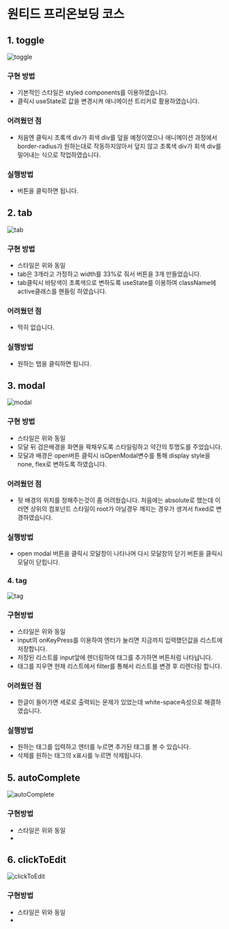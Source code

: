 # 원티드 프리온보딩 코스

## 1. toggle
![toggle](https://user-images.githubusercontent.com/22316798/152628094-92946e3c-13dd-49e1-99aa-9a93ee2edab3.gif)
 ### 구현 방법
  - 기본적인 스타일은 styled components를 이용하였습니다.
  - 클릭시 useState로 값을 변경시켜 애니메이션 트리커로 활용하였습니다.
 
 ### 어려웠던 점
  - 처음엔 클릭시 초록색 div가 회색 div를 덮을 예정이였으나 애니메이션 과정에서 border-radius가 원하는대로 작동하지않아서 덮지 않고 초록색 div가 회색 div를 밀어내는 식으로 작업하였습니다.
 
 ### 실행방법
  - 버튼을 클릭하면 됩니다.


## 2. tab
![tab](https://user-images.githubusercontent.com/22316798/152628801-9de8d69c-375e-4ff6-8aaf-6ca120a9aa9e.gif)
 ### 구현 방법
  - 스타일은 위와 동일
  - tab은 3개라고 가정하고 width를 33%로 줘서 버튼을 3개 만들었습니다.
  - tab클릭시 바탕색이 초록색으로 변하도록 useState를 이용하여 className에 active클래스를 핸들링 하였습니다.
 ### 어려웠던 점
  - 딱히 없습니다.
 ### 실행방법
  - 원하는 탭을 클릭하면 됩니다.

## 3. modal
![modal](https://user-images.githubusercontent.com/22316798/152628300-ad8a5595-d11f-4af0-94c2-2d27e1580232.gif)
 ### 구현 방법
  - 스타일은 위와 동일
  - 모달 뒤 검은배경을 화면을 꽉채우도록 스타일링하고 약간의 투명도를 주었습니다.
  - 모달과 배경은 open버튼 클릭시 isOpenModal변수를 통해 display style을 none, flex로 변하도록 하였습니다.
 ### 어려웠던 점
  - 뒷 배경의 위치를 정해주는것이 좀 어려웠습니다. 처음에는 absolute로 했는데 이러면 상위의 컴포넌트 스타일이 root가 아닐경우 깨지는 경우가 생겨서 fixed로 변경하였습니다.
 ### 실행방법
  - open modal 버튼을 클릭시 모달창이 나타나며 다시 모달창의 닫기 버튼을 클릭시 모달이 닫힙니다.

### 4. tag
![tag](https://user-images.githubusercontent.com/22316798/152628302-61874be9-e48b-49cb-a47f-306df2682987.gif)
### 구현방법
 - 스타일은 위와 동일
 - input의 onKeyPress를 이용하여 엔터가 눌리면 지금까지 입력했던값을 리스트에 저장합니다.
 - 저장된 리스트를 input앞에 렌더링하여 태그를 추가하면 버튼처럼 나타납니다.
 - 태그를 지우면 현재 리스트에서 filter를 통해서 리스트를 변경 후 리렌더링 합니다.
### 어려웠던 점
 - 한글이 들어가면 세로로 출력되는 문제가 있었는데 white-space속성으로 해결하였습니다.
### 실행방법
 - 원하는 태그를 입력하고 엔터를 누르면 추가된 태그를 볼 수 있습니다.
 - 삭제를 원하는 태그의 x표시를 누르면 삭제됩니다.

## 5. autoComplete
![autoComplete](https://user-images.githubusercontent.com/22316798/152628297-1645fdce-8f37-4a04-a1c3-b2ae98bb31d2.gif)
### 구현방법
 - 스타일은 위와 동일
 - 

## 6. clickToEdit
![clickToEdit](https://user-images.githubusercontent.com/22316798/152628299-e67c9f2b-dc0d-4c24-b312-b4f6c7be08a8.gif)
### 구현방법
 - 스타일은 위와 동일
 - 
